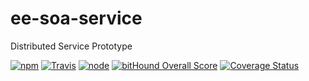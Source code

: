 # ee-soa-service

Distributed Service Prototype


[![npm](https://img.shields.io/npm/dm/ee-soa-service.svg?style=flat-square)](https://www.npmjs.com/package/ee-soa-service)
[![Travis](https://img.shields.io/travis/eventEmitter/ee-soa-service.svg?style=flat-square)](https://travis-ci.org/eventEmitter/ee-soa-service)
[![node](https://img.shields.io/node/v/ee-soa-service.svg?style=flat-square)](https://nodejs.org/)
[![bitHound Overall Score](https://www.bithound.io/github/eventEmitter/ee-soa-service/badges/score.svg)](https://www.bithound.io/github/eventEmitter/ee-soa-service)
[![Coverage Status](https://coveralls.io/repos/eventEmitter/ee-soa-service/badge.svg?branch=master&service=github)](https://coveralls.io/github/eventEmitter/ee-soa-service?branch=master)